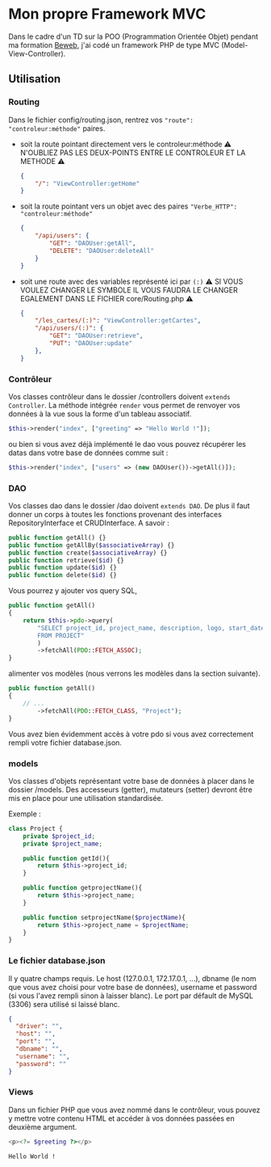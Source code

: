 # Mon propre Framework MVC

Dans le cadre d'un TD sur la POO (Programmation Orientée Objet) pendant ma formation [Beweb](https://fondespierre.com/nos-poles-de-competences/beweb-ecole-numerique/developpeur-web/), j'ai codé un framework PHP de type MVC (Model-View-Controller).

## Utilisation

### Routing

Dans le fichier config/routing.json, rentrez vos `"route": "controleur:méthode"` paires.
- soit la route pointant directement vers le controleur:méthode
    :warning: N'OUBLIEZ PAS LES DEUX-POINTS ENTRE LE CONTROLEUR ET LA METHODE :warning:
    ```json
    {
        "/": "ViewController:getHome"
    }
    ```
- soit la route pointant vers un objet avec des paires `"Verbe_HTTP": "controleur:méthode"`
    ```json
    {
        "/api/users": {
            "GET": "DAOUser:getAll",
            "DELETE": "DAOUser:deleteAll"
        }
    }
    ```
- soit une route avec des variables représenté ici par `(:)` :warning: SI VOUS VOULEZ CHANGER LE SYMBOLE IL VOUS FAUDRA LE CHANGER EGALEMENT DANS LE FICHIER core/Routing.php :warning:
    ```json
    {
        "/les_cartes/(:)": "ViewController:getCartes",
        "/api/users/(:)": {
            "GET": "DAOUser:retrieve",
            "PUT": "DAOUser:update"
        },
    }
    ```

### Contrôleur

Vos classes contrôleur dans le dossier /controllers doivent `extends Controller`.
La méthode intégrée `render` vous permet de renvoyer vos données à la vue sous la forme d'un tableau associatif.
```php
$this->render("index", ["greeting" => "Hello World !"]);
```
ou bien si vous avez déjà implémenté le dao vous pouvez récupérer les datas dans votre base de données comme suit :
```php
$this->render("index", ["users" => (new DAOUser())->getAll()]);
```

### DAO

Vos classes dao dans le dossier /dao doivent `extends DAO`.
De plus il faut donner un corps à toutes les fonctions provenant des interfaces RepositoryInterface et CRUDInterface. A savoir :
```php
public function getAll() {}
public function getAllBy($associativeArray) {}
public function create($associativeArray) {}
public function retrieve($id) {}
public function update($id) {}
public function delete($id) {}
```

Vous pourrez y ajouter vos query SQL,
```php
public function getAll()
{
    return $this->pdo->query(
        "SELECT project_id, project_name, description, logo, start_date, end_date
        FROM PROJECT"
        )
        ->fetchAll(PDO::FETCH_ASSOC);
}

```

alimenter vos modèles (nous verrons les modèles dans la section suivante).
```php
public function getAll()
{
    // ...
        ->fetchAll(PDO::FETCH_CLASS, "Project");
}

```

Vous avez bien évidemment accès à votre pdo si vous avez correctement rempli votre fichier database.json.

### models

Vos classes d'objets représentant votre base de données à placer dans le dossier /models.
Des accesseurs (getter), mutateurs (setter) devront être mis en place pour une utilisation standardisée.

Exemple :
```php
class Project {
    private $project_id;
    private $project_name;

    public function getId(){
        return $this->project_id;
    }

    public function getprojectName(){
        return $this->project_name;
    }

    public function setprojectName($projectName){
        return $this->project_name = $projectName;
    }
}
```

### Le fichier database.json

Il y quatre champs requis. Le host (127.0.0.1, 172.17.0.1, ...), dbname (le nom que vous avez choisi pour votre base de données), username et password (si vous l'avez rempli sinon à laisser blanc). Le port par défault de MySQL (3306) sera utilisé si laissé blanc.
```json
{
  "driver": "",
  "host": "",
  "port": "",
  "dbname": "",
  "username": "",
  "password": ""
}
```

### Views

Dans un fichier PHP que vous avez nommé dans le contrôleur, vous pouvez y mettre votre contenu HTML et accéder à vos données passées en deuxième argument.
```php
<p><?= $greeting ?></p>
```
```output
Hello World !
```
